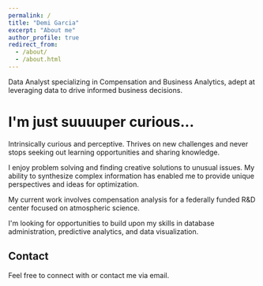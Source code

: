 ```yaml
---
permalink: /
title: "Demi Garcia"
excerpt: "About me"
author_profile: true
redirect_from: 
  - /about/
  - /about.html
---
```


Data Analyst specializing in Compensation and Business Analytics, adept at leveraging data to drive informed business decisions.

I'm just suuuuper curious...
======
Intrinsically curious and perceptive. Thrives on new challenges and never stops seeking out learning opportunities and sharing knowledge.

I enjoy problem solving and finding creative solutions to unusual issues. My ability to synthesize complex information has enabled me to provide unique perspectives and ideas for optimization.

My current work involves compensation analysis for a federally funded R&D center focused on atmospheric science.

I'm looking for opportunities to build upon my skills in database administration, predictive analytics, and data visualization.

Contact
------
Feel free to connect with or contact me via email.
